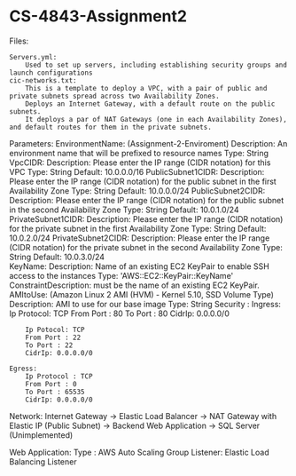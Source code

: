 # CS-4843-Assignment2
Files:

    Servers.yml:
        Used to set up servers, including establishing security groups and launch configurations
    cic-networks.txt:
        This is a template to deploy a VPC, with a pair of public and private subnets spread across two Availability Zones.
        Deploys an Internet Gateway, with a default route on the public subnets. 
        It deploys a par of NAT Gateways (one in each Availability Zones), and default routes for them in the private subnets.

Parameters:
    EnvironmentName: (Assignment-2-Enviroment)
        Description: An environment name that will be prefixed to resource names
        Type: String
    VpcCIDR: 
        Description: Please enter the IP range (CIDR notation) for this VPC
        Type: String
        Default: 10.0.0.0/16
    PublicSubnet1CIDR:
        Description: Please enter the IP range (CIDR notation) for the public subnet in the first Availability Zone
        Type: String
        Default: 10.0.0.0/24
    PublicSubnet2CIDR:
        Description: Please enter the IP range (CIDR notation) for the public subnet in the second Availability Zone
        Type: String
        Default: 10.0.1.0/24
    PrivateSubnet1CIDR:
        Description: Please enter the IP range (CIDR notation) for the private subnet in the first Availability Zone
        Type: String
        Default: 10.0.2.0/24
    PrivateSubnet2CIDR:
        Description: Please enter the IP range (CIDR notation) for the private subnet in the second Availability Zone
        Type: String
        Default: 10.0.3.0/24    
    KeyName:
        Description: Name of an existing EC2 KeyPair to enable SSH access to the instances
        Type: 'AWS::EC2::KeyPair::KeyName'
        ConstraintDescription: must be the name of an existing EC2 KeyPair.
    AMItoUse: (Amazon Linux 2 AMI (HVM) - Kernel 5.10, SSD Volume Type)
        Description: AMI to use for our base image
        Type: String
Security :
    Ingress:
        Ip Protocol: TCP
        From Port : 80
        To Port : 80
        CidrIp: 0.0.0.0/0
        
        Ip Potocol: TCP
        From Port : 22
        To Port : 22
        CidrIp: 0.0.0.0/0
        
    Egress:
        Ip Protocol : TCP
        From Port : 0
        To Port : 65535
        CidrIp: 0.0.0.0/0
Network:
    Internet Gateway -> Elastic Load Balancer -> NAT Gateway with Elastic IP (Public Subnet) -> Backend Web Application -> SQL Server (Unimplemented)

Web Application:
    Type : AWS Auto Scaling Group
Listener:
    Elastic Load Balancing Listener
    
    
 

